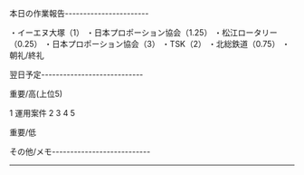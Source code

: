 本日の作業報告-----------------------

・イーエヌ大塚（1）
・日本プロポーション協会（1.25）
・松江ロータリー（0.25）
・日本プロポーション協会（3）
・TSK（2）
・北総鉄道（0.75）
・朝礼/終礼

翌日予定----------------------------

重要/高(上位5)

1 運用案件
2 
3 
4 
5 

重要/低


その他/メモ---------------------------

-------------------------------------

